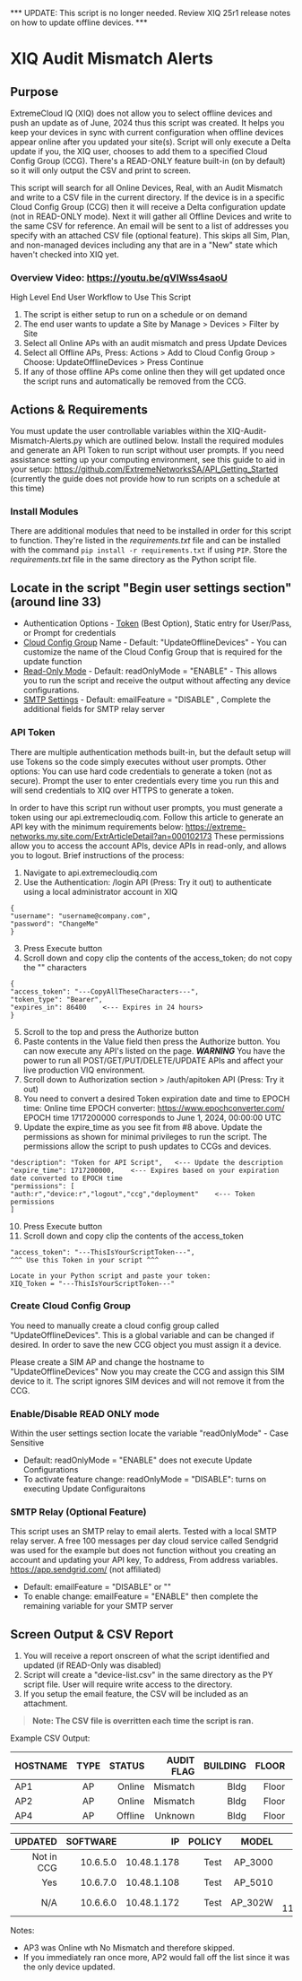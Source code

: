 *** UPDATE:  This script is no longer needed.  Review XIQ 25r1 release notes on how to update offline devices. ***

# XIQ Audit Mismatch Alerts
## Purpose
ExtremeCloud IQ (XIQ) does not allow you to select offline devices and push an update as of June, 2024 thus this script was created.  It helps you keep your devices in sync with current configuration when offline devices appear online after you updated your site(s).  Script will only execute a Delta update if you, the XIQ user, chooses to add them to a specified Cloud Config Group (CCG).  There's a READ-ONLY feature built-in (on by default) so it will only output the CSV and print to screen.

This script will search for all Online Devices, Real, with an Audit Mismatch and write to a CSV file in the current directory. If the device is in a specific Cloud Config Group (CCG) then it will receive a Delta configuration update (not in READ-ONLY mode).  Next it will gather all Offline Devices and write to the same CSV for reference.  An email will be sent to a list of addresses you specify with an attached CSV file (optional feature).  This skips all Sim, Plan, and non-managed devices including any that are in a "New" state which haven't checked into XIQ yet.

### Overview Video:  https://youtu.be/qVIWss4saoU

High Level End User Workflow to Use This Script
1) The script is either setup to run on a schedule or on demand
2) The end user wants to update a Site by Manage > Devices > Filter by Site
3) Select all Online APs with an audit mismatch and press Update Devices
4) Select all Offline APs, Press: Actions > Add to Cloud Config Group > Choose: UpdateOfflineDevices > Press Continue
5) If any of those offline APs come online then they will get updated once the script runs and automatically be removed from the CCG.

## Actions & Requirements
You must update the user controllable variables within the XIQ-Audit-Mismatch-Alerts.py which are outlined below.  Install the required modules and generate an API Token to run script without user prompts.  If you need assistance setting up your computing environment, see this guide to aid in your setup: https://github.com/ExtremeNetworksSA/API_Getting_Started (currently the guide does not provide how to run scripts on a schedule at this time)

### Install Modules
There are additional modules that need to be installed in order for this script to function.  They're listed in the *requirements.txt* file and can be installed with the command `pip install -r requirements.txt` if using `PIP`.  Store the *requirements.txt* file in the same directory as the Python script file.

## Locate in the script "Begin user settings section" (around  line 33)
  - Authentication Options - [Token](#api-token) (Best Option), Static entry for User/Pass, or Prompt for credentials
  - [Cloud Config Group](#create-cloud-config-group) Name - Default: "UpdateOfflineDevices" - You can customize the name of the Cloud Config Group that is required for the update function
  - [Read-Only Mode](#enabledisable-read-only-mode) - Default: readOnlyMode = "ENABLE" - This allows you to run the script and receive the output without affecting any device configurations.
  - [SMTP Settings](#smtp-relay-optional-feature) - Default: emailFeature = "DISABLE" , Complete the additional fields for SMTP relay server

### API Token
There are multiple authentication methods built-in, but the default setup will use Tokens so the code simply executes without user prompts.   Other options:  You can use hard code credentials to generate a token (not as secure).  Prompt the user to enter credentials every time you run this and will send credentials to XIQ over HTTPS to generate a token.

In order to have this script run without user prompts, you must generate a token using our api.extremecloudiq.com.
Follow this article to generate an API key with the minimum requirements below:  https://extreme-networks.my.site.com/ExtrArticleDetail?an=000102173
These permissions allow you to access the account APIs, device APIs in read-only, and allows you to logout.
Brief instructions of the process:
  1) Navigate to api.extremecloudiq.com
  2) Use the Authentication: /login API (Press: Try it out) to authenticate using a local administrator account in XIQ
  
    {
    "username": "username@company.com",
    "password": "ChangeMe"
    }
  3) Press Execute button
  4) Scroll down and copy clip the contents of the access_token; do not copy the "" characters

    {
    "access_token": "---CopyAllTheseCharacters---",
    "token_type": "Bearer",
    "expires_in": 86400    <--- Expires in 24 hours>
    }
  5) Scroll to the top and press the Authorize button
  6) Paste contents in the Value field then press the Authorize button.  You can now execute any API's listed on the page.  ***WARNING*** You have the power to run all POST/GET/PUT/DELETE/UPDATE APIs and affect your live production VIQ environment.
  7) Scroll down to Authorization section > /auth/apitoken API (Press: Try it out)
  8) You need to convert a desired Token expiration date and time to EPOCH time:  Online time EPOCH converter:  https://www.epochconverter.com/
     EPOCH time 1717200000 corresponds to June 1, 2024, 00:00:00 UTC
  9) Update the expire_time as you see fit from #8 above.  Update the permissions as shown for minimal privileges to run the script.  The permissions allow the script to push updates to CCGs and devices.

    "description": "Token for API Script",   <--- Update the description
    "expire_time": 1717200000,    <--- Expires based on your expiration date converted to EPOCH time
    "permissions": [
    "auth:r","device:r","logout","ccg","deployment"    <--- Token permissions
    ]

  10) Press Execute button
  11) Scroll down and copy clip the contents of the access_token

    "access_token": "---ThisIsYourScriptToken---",
    ^^^ Use this Token in your script ^^^
    
    Locate in your Python script and paste your token:
    XIQ_Token = "---ThisIsYourScriptToken---"

### Create Cloud Config Group
You need to manually create a cloud config group called "UpdateOfflineDevices".  This is a global variable and can be changed if desired.  In order to save the new CCG object you must assign it a device.

Please create a SIM AP and change the hostname to "UpdateOfflineDevices"
Now you may create the CCG and assign this SIM device to it.  The script ignores SIM devices and will not remove it from the CCG.

### Enable/Disable READ ONLY mode
Within the user settings section locate the variable "readOnlyMode" - Case Sensitive
- Default: readOnlyMode = "ENABLE" does not execute Update Configurations
- To activate feature change:  readOnlyMode = "DISABLE": turns on executing Update Configuraitons

### SMTP Relay (Optional Feature)
This script uses an SMTP relay to email alerts.  Tested with a local SMTP relay server.  A free 100 messages per day cloud service called Sendgrid was used for the example but does not function without you creating an account and updating your API key, To address, From address variables.
https://app.sendgrid.com/ (not affiliated)
- Default:  emailFeature = "DISABLE" or ""
- To enable change:  emailFeature = "ENABLE" then complete the remaining variable for your SMTP server

## Screen Output & CSV Report
1) You will receive a report onscreen of what the script identified and updated (if READ-Only was disabled)
2) Script will create a "device-list.csv" in the same directory as the PY script file. User will require write access to the directory.
3) If you setup the email feature, the CSV will be included as an attachment.

>**Note:  The CSV file is overritten each time the script is ran.**

Example CSV Output:

| HOSTNAME | TYPE | STATUS | AUDIT FLAG | BUILDING | FLOOR | CCG-UpdateOfflineDevices |
| -------- |:----:| ------:| ----------:| --------:| -----:| ------------------------:|
| AP1 | AP | Online | Mismatch | Bldg | Floor | NO |
| AP2 | AP | Online | Mismatch | Bldg | Floor | Yes |
| AP4 | AP | Offline | Unknown | Bldg | Floor | Yes |

| UPDATED | SOFTWARE | IP | POLICY | MODEL | LAST SEEN |
| -------:| --------:| --:| ------:| -----:| ---------:|
| Not in CCG | 10.6.5.0 | 10.48.1.178 | Test | AP_3000 | Now |
| Yes | 10.6.7.0 | 10.48.1.108 | Test | AP_5010 | Now |
| N/A | 10.6.6.0 | 10.48.1.172 | Test | AP_302W | 2024-06-11T19:42:16.000+0000 |

Notes: 
- AP3 was Online wth No Mismatch and therefore skipped.
- If you immediately ran once more, AP2 would fall off the list since it was the only device updated.
